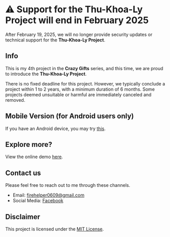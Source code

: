 # ⚠️ Support for the Thu-Khoa-Ly Project will end in February 2025

After February 19, 2025, we will no longer provide security updates or technical support for the **Thu-Khoa-Ly Project**.

## Info
This is my 4th project in the **Crazy Gifts** series, and this time, we are proud to introduce the **Thu-Khoa-Ly Project**.

There is no fixed deadline for this project. However, we typically conclude a project within 1 to 2 years, with a minimum duration of 6 months. Some projects deemed unsuitable or harmful are immediately canceled and removed.

## Mobile Version (for Android users only)
If you have an Android device, you may try [this](https://datit-026.github.io/DatIT/Blog/2025/urgift-app/urgift).

## Explore more?
View the online demo [here](https://datit-026.github.io/thu-khoa-ly/).

## Contact us
Please feel free to reach out to me through these channels.

- Email: firehelper0609@gmail.com
- Social Media: [Facebook](https://www.facebook.com/hanguyentiendat2006)

## Disclaimer
This project is licensed under the [MIT License](LICENSE).
